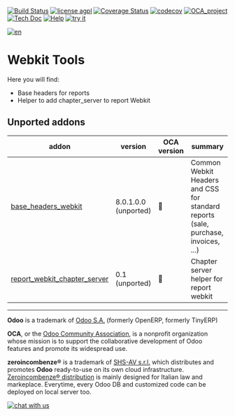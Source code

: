 [![Build Status](https://travis-ci.org/zeroincombenze/webkit-tools.svg?branch=9.0)](https://travis-ci.org/zeroincombenze/webkit-tools)
[![license agpl](https://img.shields.io/badge/licence-AGPL--3-blue.svg)](http://www.gnu.org/licenses/agpl-3.0.html)
[![Coverage Status](https://coveralls.io/repos/github/zeroincombenze/webkit-tools/badge.svg?branch=9.0)](https://coveralls.io/github/zeroincombenze/webkit-tools?branch=9.0)
[![codecov](https://codecov.io/gh/zeroincombenze/webkit-tools/branch/9.0/graph/badge.svg)](https://codecov.io/gh/zeroincombenze/webkit-tools/branch/9.0)
[![OCA_project](http://www.zeroincombenze.it/wp-content/uploads/ci-ct/prd/button-oca-9.svg)](https://github.com/OCA/webkit-tools/tree/9.0)
[![Tech Doc](http://www.zeroincombenze.it/wp-content/uploads/ci-ct/prd/button-docs-9.svg)](http://wiki.zeroincombenze.org/en/Odoo/9.0/dev)
[![Help](http://www.zeroincombenze.it/wp-content/uploads/ci-ct/prd/button-help-9.svg)](http://wiki.zeroincombenze.org/en/Odoo/9.0/man/)
[![try it](http://www.zeroincombenze.it/wp-content/uploads/ci-ct/prd/button-try-it-9.svg)](http://erp9.zeroincombenze.it)








[![en](http://www.shs-av.com/wp-content/en_US.png)](http://wiki.zeroincombenze.org/it/Odoo/7.0/man)

Webkit Tools
============

Here you will find:

* Base headers for reports
* Helper to add chapter_server to report Webkit

[//]: # (addons)


Unported addons
---------------
addon | version | OCA version | summary
--- | --- | --- | ---
[base_headers_webkit](base_headers_webkit/) | 8.0.1.0.0 (unported) | :repeat: | Common Webkit Headers and CSS for standard reports (sale, purchase, invoices, ...)
[report_webkit_chapter_server](report_webkit_chapter_server/) | 0.1 (unported) | :repeat: | Chapter server helper for report webkit

[//]: # (end addons)

[//]: # (copyright)

----

**Odoo** is a trademark of [Odoo S.A.](https://www.odoo.com/) (formerly OpenERP, formerly TinyERP)

**OCA**, or the [Odoo Community Association](http://odoo-community.org/), is a nonprofit organization whose
mission is to support the collaborative development of Odoo features and
promote its widespread use.

**zeroincombenze®** is a trademark of [SHS-AV s.r.l.](http://www.shs-av.com/)
which distributes and promotes **Odoo** ready-to-use on its own cloud infrastructure.
[Zeroincombenze® distribution](http://wiki.zeroincombenze.org/en/Odoo)
is mainly designed for Italian law and markeplace.
Everytime, every Odoo DB and customized code can be deployed on local server too.

[//]: # (end copyright)

[![chat with us](https://www.shs-av.com/wp-content/chat_with_us.gif)](https://tawk.to/85d4f6e06e68dd4e358797643fe5ee67540e408b)
